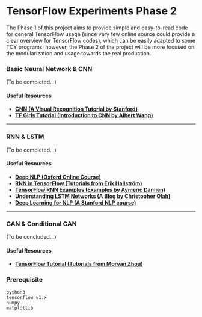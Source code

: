 # TensorFlow Experiments Phase 2

The Phase 1 of this project aims to provide simple and easy-to-read code for general TensorFlow usage (since very few online source could provide a clear overview for TensorFlow codes), which can be easily adapted to some TOY programs; however, the Phase 2 of the project will be more focused on the modularization and usage towards the real production.

### Basic Neural Network & CNN

(To be completed...)

#### Useful Resources
* [**CNN (A Visual Recognition Tutorial by Stanford)**](http://cs231n.github.io/)
* [**TF Girls Tutorial (Introduction to CNN by Albert Wang)**](https://github.com/CreatCodeBuild/TensorFlow-and-DeepLearning-Tutorial)

------
### RNN & LSTM

(To be completed...)

#### Useful Resources
* [**Deep NLP (Oxford Online Course)**](https://github.com/oxford-cs-deepnlp-2017/lectures)
* [**RNN in TensorFlow (Tutorials from Erik Hallström)**](https://medium.com/@erikhallstrm/hello-world-rnn-83cd7105b767)
* [**TensorFlow RNN Examples (Examples by Aymeric Damien)**](https://github.com/aymericdamien/TensorFlow-Examples)
* [**Understanding LSTM Networks (A Blog by Christopher Olah)**](https://github.com/aymericdamien/TensorFlow-Examples)
* [**Deep Learning for NLP (A Stanford NLP course)**](http://cs224d.stanford.edu/syllabus.html)

------
### GAN & Conditional GAN

(To be concluded...)

#### Useful Resources
* [**TensorFlow Tutorial (Tutorials from Morvan Zhou)**](https://github.com/MorvanZhou/Tensorflow-Tutorial)


### Prerequisite

```
python3
tensorflow v1.x
numpy
matplotlib
```